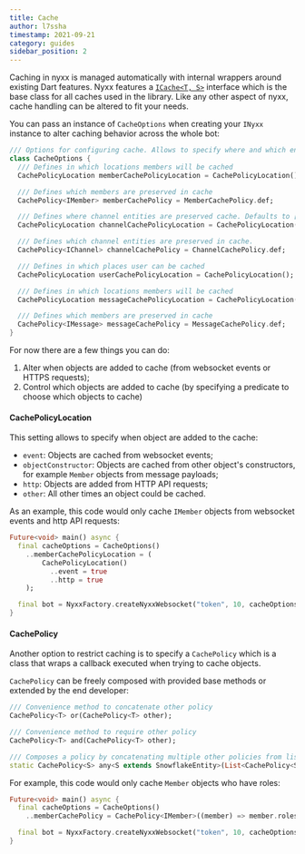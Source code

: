```yaml
---
title: Cache
author: l7ssha
timestamp: 2021-09-21
category: guides
sidebar_position: 2
---
```


Caching in nyxx is managed automatically with internal wrappers around existing Dart features. Nyxx features a
[`ICache<T, S>`](https://pub.dev/documentation/nyxx/latest/nyxx/ICache-class.html) interface which is the base class for all caches used in the library.
Like any other aspect of nyxx, cache handling can be altered to fit your needs.

You can pass an instance of `CacheOptions` when creating your `INyxx` instance to alter caching behavior across the whole bot:

```dart
/// Options for configuring cache. Allows to specify where and which entities should be cached and preserved in cache
class CacheOptions {
  /// Defines in which locations members will be cached
  CachePolicyLocation memberCachePolicyLocation = CachePolicyLocation();

  /// Defines which members are preserved in cache
  CachePolicy<IMember> memberCachePolicy = MemberCachePolicy.def;

  /// Defines where channel entities are preserved cache. Defaults to [CachePolicyLocation] with additional objectConstructor set to true
  CachePolicyLocation channelCachePolicyLocation = CachePolicyLocation()..objectConstructor = true;

  /// Defines which channel entities are preserved in cache.
  CachePolicy<IChannel> channelCachePolicy = ChannelCachePolicy.def;

  /// Defines in which places user can be cached
  CachePolicyLocation userCachePolicyLocation = CachePolicyLocation();

  /// Defines in which locations members will be cached
  CachePolicyLocation messageCachePolicyLocation = CachePolicyLocation();

  /// Defines which members are preserved in cache
  CachePolicy<IMessage> messageCachePolicy = MessageCachePolicy.def;
}
```

For now there are a few things you can do:

1.  Alter when objects are added to cache (from websocket events or HTTPS requests);
2.  Control which objects are added to cache (by specifying a predicate to choose which objects to cache)

#### CachePolicyLocation

This setting allows to specify when object are added to the cache:

- `event`: Objects are cached from websocket events;
- `objectConstructor`: Objects are cached from other object's constructors, for example `Member` objects from message payloads;
- `http`: Objects are added from HTTP API requests;
- `other`: All other times an object could be cached.

As an example, this code would only cache `IMember` objects from websocket events and http API requests:

```dart
Future<void> main() async {
  final cacheOptions = CacheOptions()
    ..memberCachePolicyLocation = (
        CachePolicyLocation()
          ..event = true
          ..http = true
    );

  final bot = NyxxFactory.createNyxxWebsocket("token", 10, cacheOptions: cacheOptions);
}
```

#### CachePolicy

Another option to restrict caching is to specify a `CachePolicy` which is a class that wraps a callback executed when trying to cache objects.

`CachePolicy` can be freely composed with provided base methods or extended by the end developer:

```dart
/// Convenience method to concatenate other policy
CachePolicy<T> or(CachePolicy<T> other);

/// Convenience method to require other policy
CachePolicy<T> and(CachePolicy<T> other);

/// Composes a policy by concatenating multiple other policies from list
static CachePolicy<S> any<S extends SnowflakeEntity>(List<CachePolicy<S>> policies);
```

For example, this code would only cache `Member` objects who have roles:

```dart
Future<void> main() async {
  final cacheOptions = CacheOptions()
    ..memberCachePolicy = CachePolicy<IMember>((member) => member.roles.isNotEmpty);

  final bot = NyxxFactory.createNyxxWebsocket("token", 10, cacheOptions: cacheOptions);
}
```
